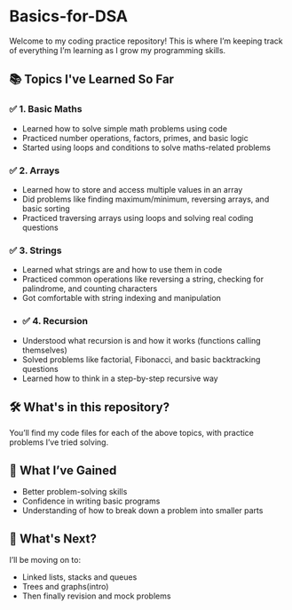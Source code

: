 # Basics-for-DSA
Welcome to my coding practice repository! This is where I’m keeping track of everything I’m learning as I grow my programming skills.
## 📚 Topics I've Learned So Far
### ✅ 1. Basic Maths
- Learned how to solve simple math problems using code
- Practiced number operations, factors, primes, and basic logic
- Started using loops and conditions to solve maths-related problems
### ✅ 2. Arrays
- Learned how to store and access multiple values in an array
- Did problems like finding maximum/minimum, reversing arrays, and basic sorting
- Practiced traversing arrays using loops and solving real coding questions
### ✅ 3. Strings
- Learned what strings are and how to use them in code
- Practiced common operations like reversing a string, checking for palindrome, and counting characters
- Got comfortable with string indexing and manipulation
- ### ✅ 4. Recursion
- Understood what recursion is and how it works (functions calling themselves)
- Solved problems like factorial, Fibonacci, and basic backtracking questions
- Learned how to think in a step-by-step recursive way
## 🛠 What's in this repository?
You’ll find my code files for each of the above topics, with practice problems I’ve tried solving.

## 🧠 What I’ve Gained
- Better problem-solving skills
- Confidence in writing basic programs
- Understanding of how to break down a problem into smaller parts

## 🚀 What's Next?
I’ll be moving on to:
- Linked lists, stacks and queues
- Trees and graphs(intro)
- Then finally revision and mock problems


